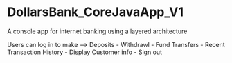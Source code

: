 # DollarsBank_CoreJavaApp_V1
A console app for internet banking using a layered architecture 

Users can log in to make --> Deposits - Withdrawl - Fund Transfers - Recent Transaction History - Display Customer info - Sign out


